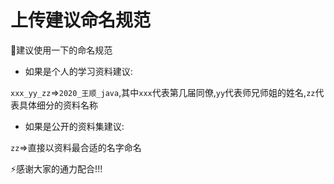 # 上传建议命名规范

:european_castle:建议使用一下的命名规范

* 如果是个人的学习资料建议:

`xxx_yy_zz`=>`2020_王顺_java`,其中`xxx`代表第几届同僚,`yy`代表师兄师姐的姓名,`zz`代表具体细分的资料名称

* 如果是公开的资料集建议:

`zz`=>直接以资料最合适的名字命名

:zap:感谢大家的通力配合!!!